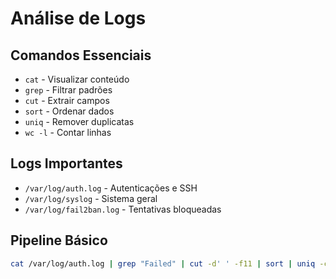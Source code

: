 # Análise de Logs

## Comandos Essenciais
- `cat` - Visualizar conteúdo
- `grep` - Filtrar padrões
- `cut` - Extrair campos
- `sort` - Ordenar dados
- `uniq` - Remover duplicatas
- `wc -l` - Contar linhas

## Logs Importantes
- `/var/log/auth.log` - Autenticações e SSH
- `/var/log/syslog` - Sistema geral
- `/var/log/fail2ban.log` - Tentativas bloqueadas

## Pipeline Básico
```bash
cat /var/log/auth.log | grep "Failed" | cut -d' ' -f11 | sort | uniq -c
```